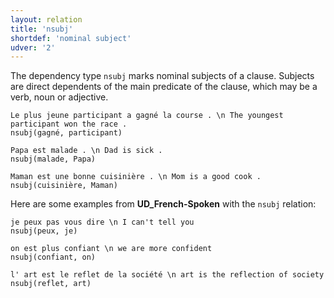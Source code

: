 ```yaml
---
layout: relation
title: 'nsubj'
shortdef: 'nominal subject'
udver: '2'
---
```


The dependency type `nsubj` marks nominal subjects of a clause.
Subjects are direct dependents of the main predicate of the clause, which may be a verb, noun or adjective.

~~~ sdparse
Le plus jeune participant a gagné la course . \n The youngest participant won the race .
nsubj(gagné, participant)
~~~

~~~ sdparse
Papa est malade . \n Dad is sick .
nsubj(malade, Papa)
~~~

~~~ sdparse
Maman est une bonne cuisinière . \n Mom is a good cook .
nsubj(cuisinière, Maman)
~~~

Here are some examples from **UD_French-Spoken** with the `nsubj` relation:

~~~ sdparse
je peux pas vous dire \n I can't tell you
nsubj(peux, je)
~~~

~~~ sdparse
on est plus confiant \n we are more confident
nsubj(confiant, on)
~~~

~~~ sdparse
l' art est le reflet de la société \n art is the reflection of society
nsubj(reflet, art)
~~~
<!-- Interlanguage links updated Čt lis 12 09:43:32 CET 2020 -->
